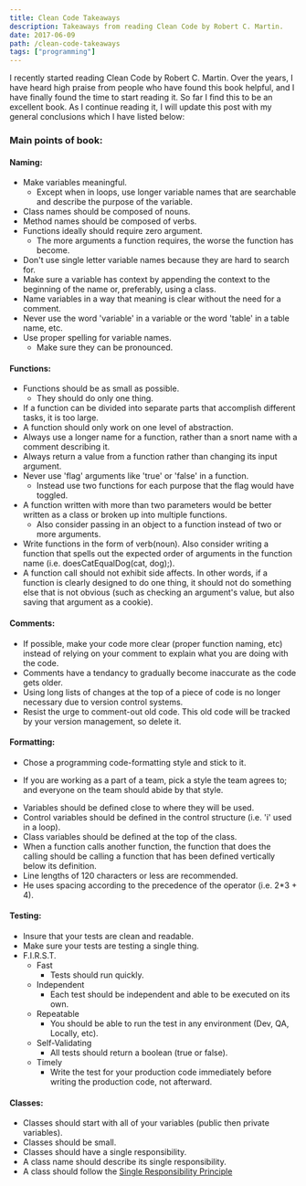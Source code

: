 ```yaml
---
title: Clean Code Takeaways
description: Takeaways from reading Clean Code by Robert C. Martin.
date: 2017-06-09
path: /clean-code-takeaways
tags: ["programming"]
---
```


I recently started reading Clean Code by Robert C. Martin. Over the years, I have heard high praise from people who have found this book helpful, and I have finally found the time to start reading it. So far I find this to be an excellent book. As I continue reading it, I will update this post with my general conclusions which I have listed below:

### Main points of book:

#### Naming:

- Make variables meaningful.
  - Except when in loops, use longer variable names that are searchable and describe the purpose of the variable.
- Class names should be composed of nouns.
- Method names should be composed of verbs.
- Functions ideally should require zero argument.
  - The more arguments a function requires, the worse the function has become.
- Don't use single letter variable names because they are hard to search for.
- Make sure a variable has context by appending the context to the beginning of the name or, preferably, using a class.
- Name variables in a way that meaning is clear without the need for a comment.
- Never use the word 'variable' in a variable or the word 'table' in a table name, etc.
- Use proper spelling for variable names.
  - Make sure they can be pronounced.

#### Functions:

- Functions should be as small as possible.
  - They should do only one thing.
- If a function can be divided into separate parts that accomplish different tasks, it is too large.
- A function should only work on one level of abstraction.
- Always use a longer name for a function, rather than a snort name with a comment describing it.
- Always return a value from a function rather than changing its input argument.
- Never use 'flag' arguments like 'true' or 'false' in a function.
  - Instead use two functions for each purpose that the flag would have toggled.
- A function written with more than two parameters would be better written as a class or broken up into multiple functions.
  - Also consider passing in an object to a function instead of two or more arguments.
- Write functions in the form of verb(noun).
  Also consider writing a function that spells out the expected order of arguments in the function name (i.e. doesCatEqualDog(cat, dog);).
- A function call should not exhibit side affects. In other words, if a function is clearly designed to do one thing, it should not do something else that is not obvious (such as checking an argument's value, but also saving that argument as a cookie).

#### Comments:

- If possible, make your code more clear (proper function naming, etc) instead of relying on your comment to explain what you are doing with the code.
- Comments have a tendancy to gradually become inaccurate as the code gets older.
- Using long lists of changes at the top of a piece of code is no longer necessary due to version control systems.
- Resist the urge to comment-out old code. This old code will be tracked by your version management, so delete it.

#### Formatting:

- Chose a programming code-formatting style and stick to it.

* If you are working as a part of a team, pick a style the team agrees to; and everyone on the team should abide by that style.

- Variables should be defined close to where they will be used.
- Control variables should be defined in the control structure (i.e. 'i' used in a loop).
- Class variables should be defined at the top of the class.
- When a function calls another function, the function that does the calling should be calling a function that has been defined vertically below its definition.
- Line lengths of 120 characters or less are recommended.
- He uses spacing according to the precedence of the operator (i.e. 2\*3 + 4).

#### Testing:

- Insure that your tests are clean and readable.
- Make sure your tests are testing a single thing.
- F.I.R.S.T.
  - Fast
    - Tests should run quickly.
  - Independent
    - Each test should be independent and able to be executed on its own.
  - Repeatable
    - You should be able to run the test in any environment (Dev, QA, Locally, etc).
  - Self-Validating
    - All tests should return a boolean (true or false).
  - Timely
    - Write the test for your production code immediately before writing the production code, not afterward.

#### Classes:

- Classes should start with all of your variables (public then private variables).
- Classes should be small.
- Classes should have a single responsibility.
- A class name should describe its single responsibility.
- A class should follow the [Single Responsibility Principle](https://en.wikipedia.org/wiki/Single_responsibility_principle)
